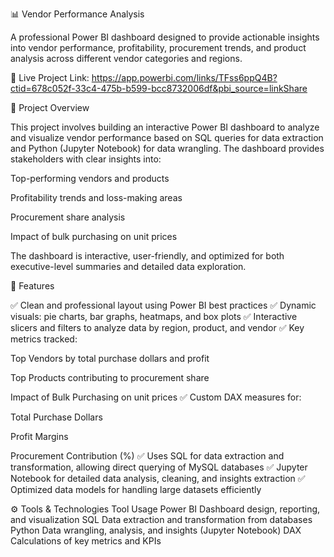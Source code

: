 📊 Vendor Performance Analysis

A professional Power BI dashboard designed to provide actionable insights into vendor performance, profitability, procurement trends, and product analysis across different vendor categories and regions.

📌 Live Project Link: https://app.powerbi.com/links/TFss6ppQ4B?ctid=678c052f-33c4-475b-b599-bcc8732006df&pbi_source=linkShare

🧠 Project Overview

This project involves building an interactive Power BI dashboard to analyze and visualize vendor performance based on SQL queries for data extraction and Python (Jupyter Notebook) for data wrangling. The dashboard provides stakeholders with clear insights into:

Top-performing vendors and products

Profitability trends and loss-making areas

Procurement share analysis

Impact of bulk purchasing on unit prices

The dashboard is interactive, user-friendly, and optimized for both executive-level summaries and detailed data exploration.

🚀 Features

✅ Clean and professional layout using Power BI best practices
✅ Dynamic visuals: pie charts, bar graphs, heatmaps, and box plots
✅ Interactive slicers and filters to analyze data by region, product, and vendor
✅ Key metrics tracked:

Top Vendors by total purchase dollars and profit

Top Products contributing to procurement share

Impact of Bulk Purchasing on unit prices
✅ Custom DAX measures for:

Total Purchase Dollars

Profit Margins

Procurement Contribution (%)
✅ Uses SQL for data extraction and transformation, allowing direct querying of MySQL databases
✅ Jupyter Notebook for detailed data analysis, cleaning, and insights extraction
✅ Optimized data models for handling large datasets efficiently

⚙️ Tools & Technologies
Tool	Usage
Power BI	Dashboard design, reporting, and visualization
SQL	Data extraction and transformation from databases
Python	Data wrangling, analysis, and insights (Jupyter Notebook)
DAX	Calculations of key metrics and KPIs
